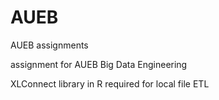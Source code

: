 # AUEB
AUEB assignments


assignment for AUEB Big Data Engineering

XLConnect library in R required for local file ETL

